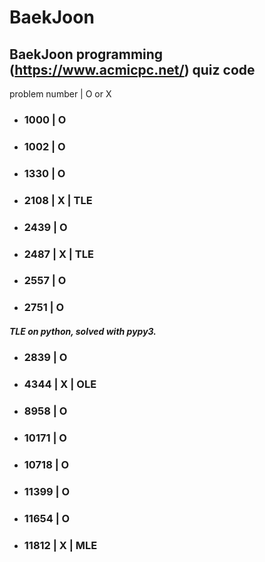 # BaekJoon
BaekJoon programming (https://www.acmicpc.net/)  quiz code
---

problem number | O or X

* ### 1000    | O
* ### 1002    | O
* ### 1330    | O
* ### 2108    | X    | TLE
* ### 2439    | O
* ### 2487    | X    | TLE
* ### 2557    | O
* ### 2751    | O
##### TLE on python, solved with pypy3.
* ### 2839    | O
* ### 4344    | X    | OLE
* ### 8958    | O
* ### 10171   | O
* ### 10718   | O
* ### 11399   | O
* ### 11654   | O
* ### 11812   | X    | MLE
